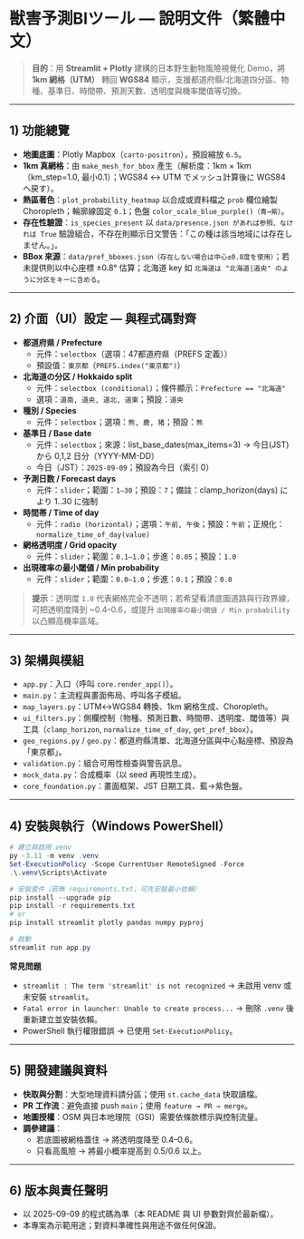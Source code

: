 # 獣害予測BIツール — 說明文件（繁體中文）

> **目的**：用 **Streamlit + Plotly** 建構的日本野生動物風險視覺化 Demo，將 **1km 網格（UTM）** 轉回 **WGS84** 顯示，支援都道府縣/北海道四分區、物種、基準日、時間帶、預測天數、透明度與機率閾值等切換。

---

## 1) 功能總覽

- **地圖底圖**：Plotly Mapbox（`carto-positron`），預設縮放 `6.5`。
- **1km 真網格**：由 `make_mesh_for_bbox` 產生（解析度：1km × 1km（km_step=1.0, 最小0.1）；WGS84 ↔︎ UTM でメッシュ計算後に WGS84 へ戻す）。
- **熱區著色**：`plot_probability_heatmap` 以合成或資料檔之 `prob` 欄位繪製 Choropleth；輪廓線固定 `0.1`；色盤 `color_scale_blue_purple()（青→紫）`。
- **存在性驗證**：`is_species_present` 以 `data/presence.json があれば参照、なければ True` 驗證組合，不存在則顯示日文警告：「この種は該当地域には存在しません。」。
- **BBox 來源**：`data/pref_bboxes.json（存在しない場合は中心±0.8度を使用）`；若未提供則以中心座標 ±0.8° 估算；北海道 key 如 `北海道は "北海道|道央" のように分区をキーに含める`。

---

## 2) 介面（UI）設定 — 與程式碼對齊

- **都道府県 / Prefecture**
  - 元件：`selectbox`（選項：47都道府県（PREFS 定義））
  - 預設值：`東京都`（`PREFS.index("東京都")`）
- **北海道の分区 / Hokkaido split**
  - 元件：`selectbox (conditional)`；條件顯示：`Prefecture == "北海道"`
  - 選項：`道南, 道央, 道北, 道東`；預設：`道央`
- **種別 / Species**
  - 元件：`selectbox`；選項：`熊, 鹿, 猪`；預設：`熊`
- **基準日 / Base date**
  - 元件：`selectbox`；來源：list_base_dates(max_items=3) → 今日(JST)から 0,1,2 日分（YYYY-MM-DD）
  - 今日（JST）：`2025-09-09`；預設為今日（索引 0）
- **予測日数 / Forecast days**
  - 元件：`slider`；範圍：`1–30`；預設：`7`；備註：clamp_horizon(days) により 1..30 に強制
- **時間帯 / Time of day**
  - 元件：`radio (horizontal)`；選項：`午前, 午後`；預設：`午前`；正規化：`normalize_time_of_day(value)`
- **網格透明度 / Grid opacity**
  - 元件：`slider`；範圍：`0.1–1.0`；步進：`0.05`；預設：`1.0`
- **出現確率の最小閾値 / Min probability**
  - 元件：`slider`；範圍：`0.0–1.0`；步進：`0.1`；預設：`0.0`

> **提示**：透明度 `1.0` 代表網格完全不透明；若希望看清底圖道路與行政界線，可把透明度降到 ~0.4–0.6，或提升 `出現確率の最小閾値 / Min probability` 以凸顯高機率區域。

---

## 3) 架構與模組

- `app.py`：入口（呼叫 `core.render_app()`）。
- `main.py`：主流程與畫面佈局、呼叫各子模組。
- `map_layers.py`：UTM↔WGS84 轉換、1km 網格生成、Choropleth。
- `ui_filters.py`：側欄控制（物種、預測日數、時間帶、透明度、閾值等）與工具（`clamp_horizon`, `normalize_time_of_day`, `get_pref_bbox`）。
- `geo_regions.py` / `geo.py`：都道府縣清單、北海道分區與中心點座標、預設為「東京都」。 
- `validation.py`：組合可用性檢查與警告訊息。
- `mock_data.py`：合成概率（以 seed 再現性生成）。
- `core_foundation.py`：畫面框架、JST 日期工具、藍→紫色盤。

---

## 4) 安裝與執行（Windows PowerShell）

```powershell
# 建立與啟用 venv
py -3.11 -m venv .venv
Set-ExecutionPolicy -Scope CurrentUser RemoteSigned -Force
.\.venv\Scripts\Activate

# 安裝套件（若無 requirements.txt，可先安裝最小依賴）
pip install --upgrade pip
pip install -r requirements.txt
# or
pip install streamlit plotly pandas numpy pyproj

# 啟動
streamlit run app.py
```

**常見問題**  
- `streamlit : The term 'streamlit' is not recognized` → 未啟用 venv 或未安裝 `streamlit`。  
- `Fatal error in launcher: Unable to create process...` → 刪除 `.venv` 後重新建立並安裝依賴。  
- PowerShell 執行權限錯誤 → 已使用 `Set-ExecutionPolicy`。

---

## 5) 開發建議與資料

- **快取與分割**：大型地理資料請分區；使用 `st.cache_data` 快取讀檔。  
- **PR 工作流**：避免直接 push `main`；使用 `feature → PR → merge`。  
- **地圖授權**：OSM 與日本地理院（GSI）需要依條款標示與控制流量。  
- **調參建議**：
  - 若底圖被網格蓋住 → 將透明度降至 0.4–0.6。
  - 只看高風險 → 將最小概率提高到 0.5/0.6 以上。

---

## 6) 版本與責任聲明
- 以 2025-09-09 的程式碼為準（本 README 與 UI 參數對齊於最新檔）。
- 本專案為示範用途；對資料準確性與用途不做任何保證。
